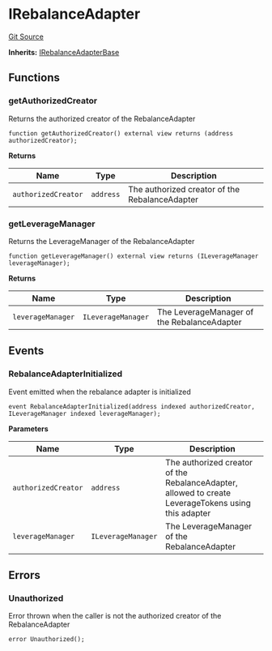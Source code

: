 # IRebalanceAdapter
[Git Source](https://github.com/seamless-protocol/ilm-v2/blob/ca7af3bd8afb6a515c334e2f448f621a379dc94e/src/interfaces/IRebalanceAdapter.sol)

**Inherits:**
[IRebalanceAdapterBase](/src/interfaces/IRebalanceAdapterBase.sol/interface.IRebalanceAdapterBase.md)


## Functions
### getAuthorizedCreator

Returns the authorized creator of the RebalanceAdapter


```solidity
function getAuthorizedCreator() external view returns (address authorizedCreator);
```
**Returns**

|Name|Type|Description|
|----|----|-----------|
|`authorizedCreator`|`address`|The authorized creator of the RebalanceAdapter|


### getLeverageManager

Returns the LeverageManager of the RebalanceAdapter


```solidity
function getLeverageManager() external view returns (ILeverageManager leverageManager);
```
**Returns**

|Name|Type|Description|
|----|----|-----------|
|`leverageManager`|`ILeverageManager`|The LeverageManager of the RebalanceAdapter|


## Events
### RebalanceAdapterInitialized
Event emitted when the rebalance adapter is initialized


```solidity
event RebalanceAdapterInitialized(address indexed authorizedCreator, ILeverageManager indexed leverageManager);
```

**Parameters**

|Name|Type|Description|
|----|----|-----------|
|`authorizedCreator`|`address`|The authorized creator of the RebalanceAdapter, allowed to create LeverageTokens using this adapter|
|`leverageManager`|`ILeverageManager`|The LeverageManager of the RebalanceAdapter|

## Errors
### Unauthorized
Error thrown when the caller is not the authorized creator of the RebalanceAdapter


```solidity
error Unauthorized();
```

